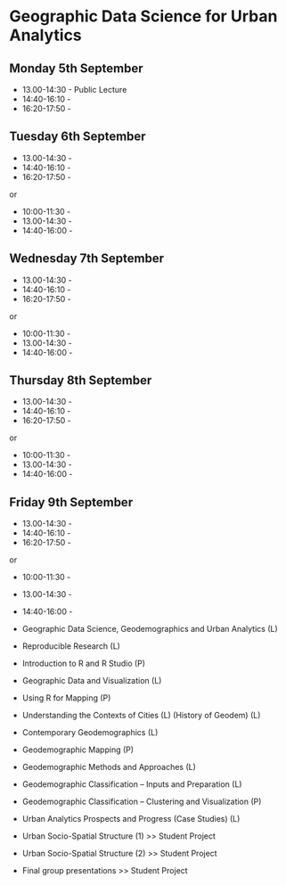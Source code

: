 # Geographic Data Science for Urban Analytics



## Monday 5th September
* 13.00-14:30 - Public Lecture
* 14:40-16:10 - 
* 16:20-17:50 - 

## Tuesday 6th September
* 13.00-14:30 - 
* 14:40-16:10 -
* 16:20-17:50 - 

or 

* 10:00-11:30 - 
* 13.00-14:30 - 
* 14:40-16:00 -
                                             

## Wednesday 7th September 

* 13.00-14:30 - 
* 14:40-16:10 - 
* 16:20-17:50 - 

or

* 10:00-11:30 - 
* 13.00-14:30 - 
* 14:40-16:00 - 


## Thursday 8th September

* 13.00-14:30 - 
* 14:40-16:10 - 
* 16:20-17:50 - 
                                              
or 

* 10:00-11:30 - 
* 13.00-14:30 - 
* 14:40-16:00 - 

## Friday 9th September

* 13.00-14:30 - 
* 14:40-16:10 - 
* 16:20-17:50 - 

or

* 10:00-11:30 - 
* 13.00-14:30 - 
* 14:40-16:00 - 



* Geographic Data Science, Geodemographics and Urban Analytics (L)
* Reproducible Research (L)
* Introduction to R and R Studio (P)
* Geographic Data and Visualization (L)
* Using R for Mapping (P)
* Understanding the Contexts of Cities (L) (History of Geodem) (L)
* Contemporary Geodemographics (L)
* Geodemographic Mapping (P)
* Geodemographic Methods and Approaches (L)
* Geodemographic Classification – Inputs and Preparation (L)
* Geodemographic Classification – Clustering and Visualization (P)
* Urban Analytics Prospects and Progress (Case Studies) (L)
* Urban Socio-Spatial Structure (1) >> Student Project
* Urban Socio-Spatial Structure (2)  >> Student Project
* Final group presentations >> Student Project







